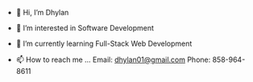 - 👋 Hi, I’m Dhylan 
- 👀 I’m interested in Software Development 
- 🌱 I’m currently learning Full-Stack Web Development

- 📫 How to reach me ...
 Email: dhylan01@gmail.com
 Phone: 858-964-8611
<!---
dhylan01/dhylan01 is a ✨ special ✨ repository because its `README.md` (this file) appears on your GitHub profile.
You can click the Preview link to take a look at your changes.
--->
